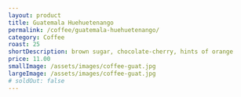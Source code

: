 ```yaml
---
layout: product
title: Guatemala Huehuetenango
permalink: /coffee/guatemala-huehuetenango/
category: Coffee
roast: 25  
shortDescription: brown sugar, chocolate-cherry, hints of orange
price: 11.00
smallImage: /assets/images/coffee-guat.jpg
largeImage: /assets/images/coffee-guat.jpg
# soldOut: false
---  
```

